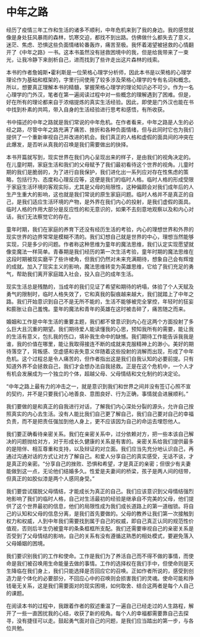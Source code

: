 # 中年之路

经历了疫情三年工作和生活的诸多不顺利，中年危机来到了我的身边。我的感觉就像是身处狂风暴雨的森林，饥寒交迫，都找不到出路。仿佛做什么都失去了意义，迷茫、焦虑、恐惧这些负面情绪轮番轰炸，痛苦至极。我怀着渴望被拯救的心情翻开了《中年之路》一书。这本书虽然没有拯救困境中的我，但是给我带来了一束光，让我冷静下来剖析自己，进而找到了些许走出这片森林的线索。

本书的作者詹姆斯•霍利斯是一位荣格心理学分析师，因此本书是以荣格的心理学理论作为基础和框架的，字里行间使用了较多涉及荣格心理学的专有名词和概念。所以，想要真正理解本书的精髓，掌握荣格心理学的理论知识必不可少。作为一名心理学的门外汉，笔者在第一遍阅读过程中对一些概念的理解遇到了困难。但是，好在所有的理论都来自于浓缩提炼的真实生活经验。因此，即使是门外汉也能在书中找到朴素的共鸣，带入自身的生活经验进行思考和感悟，有所收获。

书中描述的中年之路就是我们常说的中年危机。在作者看来，中年之路是人生的必经之路，尽管中年之路充满了痛苦、挫折和各种负面情绪，但与此同时它也为我们提供了一个重新审视自己并改进的机会。我们真正的人格和虚假的面具间的冲突在此爆发，是否听从真我的召唤是我们需要做出的抉择。

本书开篇就写到，现实世界在我们内心呈现出来的样子，是由我们的视角决定的。在儿童时期，家庭生活和我们的父母赋予了我们最初看待这个世界的视角。儿童时期的我们是脆弱的，为了进行自我保护，我们进化出一系列应对存在性焦虑的策略，包括行为、态度和心理反应等，这便是我们的临时人格。临时人格的形成受限于家庭生活环境的客观实际，尤其是父母的局限性，这种偏颇会对我们成年后的人生产生重大的影响，这也就是我们常说的原生家庭问题。临时人格并不是真正的自己，是我们适应生活环境的产物，是外界在我们内心的投射，是我们虚假的面具。临时人格的作用大部分是反应性的和无意识的，如果不去刻意地观察以及和内心对话，我们无法察觉它的存在。

童年时期，我们在家庭的养育下还没有经历生活的考验，内心的理想世界和外界的现实世界的边界常常是模糊不清的。我们幻想自己就是世界的中心，理想当然能够实现，只是多少的问题。作者称这种思维为童年的魔法思维，我们认定实现愿望就像变魔法一样简单。青春期是我们经历的第一次生活考验，童年时期的魔法思维在这段时期被现实磨平了些许棱角，但我们仍然对未来充满期待，想象自己会有辉煌的成就。加入了现实主义的影响，魔法思维转变为英雄思维，它给了我们充足的勇气，帮助我们离开家庭踏入社会，投入自己的成年生活。

现实生活总是残酷的，当成年的我们见证了希望和期待的坍塌，体验了个人天赋及勇气的限制时，临时人格失效了，它和真我的裂痕越来越大，我们就踏上了中年之路。我们开始意识到自己不是无所不能的，生活不能够被完全掌控，年轻时的狂妄和膨胀让自己羞愧。童年的魔法和青年的英雄在这时被击碎了，痛苦随之而来。

婚姻和工作是中年生活的重要主题，我们都不曾意识到内心在这两个方面投射了多么巨大且沉重的期望。我们期待爱人能读懂我的心思，预知我所有的需要，能让我的生活有意义，包扎我的伤口，填补我生命中的缺憾。我们期待工作能告诉我我是谁，我的价值在哪里，能让我取得接连不断的成就来克服精神上的渺小。美好的期待落空了，背叛感、空虚感和丧失意义伴随着这些投射的消解而出现，形成了中年危机。这个过程总是令人痛苦的，但作者指出这是我们自我认知的必要前提。只有知道外界不会拯救自己，我们才会想办法自我拯救。正是在这个危机中，一个人才有机会发展成为一个独立的个体，超越父母、父母情结和文化制约的决定论。

“中年之路上最有力的冲击之一，就是意识到我们和世界之间并没有签订心照不宣的契约，并不是只要我们心地善良、意图良好、行为正确，事情就会进展顺利。”

我们要做的是和真正的自我进行对话，了解我们内心深处分裂的源头，允许自己按照真实的内心去生活。没有人能比我们自己更了解自己，我们自己要对自己的幸福负责，而不是把责任强加到他人身上，更不应该因为自己的命运去埋怨他人。

我们要正确看待亲密关系。我们在亲密关系中，过分依赖对方，把一些本该自己解决的问题抛给对方，对于形成长久健康的关系是有害的。亲密关系给我们提供最多的是陪伴、相互尊重和支持，以及辩证的对立面。我们应当先充分地认识自己，再通过沟通对话的方式让对方了解自己。和爱人分享自己的真实感受，无话不谈，才是真正的亲密。“分享自己的挫败、恐惧和希望，才是真正的亲密；但很少有夫妻能做到这一点，无论他们结婚多久。性爱是夫妻间的桥梁，孩子是两人间的纽带，但真正的如胶似漆是两个人感同身受。”

我们要尝试摆脱父母情结，才能成长为真正的自己。我们应该意识到父母情结强烈地影响了我们的临时人格，自己对生活最初的经验是继承自不完美的父母，他们提供了这个世界最初的信息，他们的局限性成为我们成长道路上的第一道枷锁。将自己的认知和父母的信息分离，是我们首先要做的。父母的教养让我们第一次接触到权力和权威，人到中年我们需要找到属于自己的权威，即自己真正认同的规范性价值观，否则后半生仍被童年的条条框框所支配。我们还需要审视自己的亲密关系是否受到了父母情结的影响，自己的关系有没有遵循这熟悉的相处模式，要避免落入父母婚姻的困境。

我们要识别我们的工作和使命。工作是我们为了养活自己而不得不做的事情，而使命是我们被召唤用生命能量去做的事情。工作的选择权在我们手中，但使命则是天生降临在我们身上，我们只能选择是否回应它的召唤。正如作者所说的，感受到创造力是个体化的必要部分，不回应心中的召唤则会损害我们的灵魂。使命可能和挣钱毫无关系，这是我们需要面对的现实困境，如何取舍、结合这两者是每个人自己的课题。

在阅读本书的过程中，我跟着作者的叙述重温了一遍自己已经走过的人生路程，解开了一些一直困扰我的心结，收获了新的视角。每个人的幸福都需要靠自己去探寻，没有捷径可以走。鼓起勇气面对自己的问题，是我们应当踏出的第一步，与各位共勉。